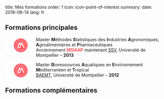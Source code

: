 title: Mes formations
order: 1
icon: icon-point-of-interest
summary:
date: 2018-08-14
lang: fr

## Formations principales

<p>
<a href="https://formations.umontpellier.fr/fr/formations/sciences-technologies-sante-STS/master-XB/master-mathematiques-program-fruai0342321nprme157/statistique-pour-les-sciences-de-la-vie-subprogram-pr496.html" target="_blank">
<img align=left src="/pictures/logos/logo_universite_montpellier.png"></a>
Master <strong>M</strong>éthodes <strong>S</strong>tatistiques des <strong>I</strong>ndustries <strong>A</strong>gronomiques, <strong>A</strong>groalimentaires et <strong>P</strong>harmaceutiques <br> Anciennement <font color="#ff0000">MSIAAP</font> maintenant <a href="https://formations.umontpellier.fr/fr/formations/sciences-technologies-sante-STS/master-XB/master-mathematiques-program-fruai0342321nprme157/statistique-pour-les-sciences-de-la-vie-subprogram-pr496.html" target="_blank">SSV</a>, Université de Montpellier – <strong>2013</strong>
</p>

<p>
<a href="https://biologie-ecologie.com/parcours-baemt/" target="_blank">
<img align=left src="/pictures/logos/logo_universite_montpellier.png"></a>
Master <strong>B</strong>ioressources <strong>A</strong>quatiques en <strong>E</strong>nvironnement <strong>M</strong>éditerranéen et <strong>T</strong>ropical <br> <a href="https://biologie-ecologie.com/parcours-baemt/" target="_blank">BAEMT</a>, Université de Montpellier – <strong>2012</strong>
</p>

## Formations complémentaires

